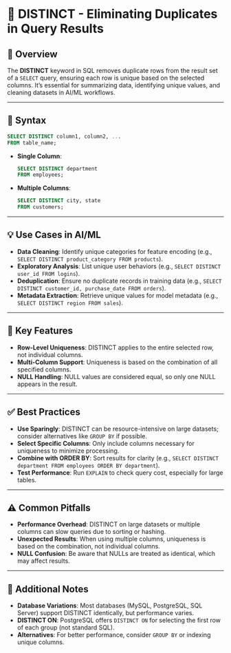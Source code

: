 # 🎯 DISTINCT - Eliminating Duplicates in Query Results

## 🌟 Overview

The **DISTINCT** keyword in SQL removes duplicate rows from the result set of a `SELECT` query, ensuring each row is unique based on the selected columns. It’s essential for summarizing data, identifying unique values, and cleaning datasets in AI/ML workflows.

---

## 📜 Syntax

```sql
SELECT DISTINCT column1, column2, ...
FROM table_name;
```

- **Single Column**:
  ```sql
  SELECT DISTINCT department
  FROM employees;
  ```
- **Multiple Columns**:
  ```sql
  SELECT DISTINCT city, state
  FROM customers;
  ```

---

## 💡 Use Cases in AI/ML

- **Data Cleaning**: Identify unique categories for feature encoding (e.g., `SELECT DISTINCT product_category FROM products`).
- **Exploratory Analysis**: List unique user behaviors (e.g., `SELECT DISTINCT user_id FROM logins`).
- **Deduplication**: Ensure no duplicate records in training data (e.g., `SELECT DISTINCT customer_id, purchase_date FROM orders`).
- **Metadata Extraction**: Retrieve unique values for model metadata (e.g., `SELECT DISTINCT region FROM sales`).

---

## 🔑 Key Features

- **Row-Level Uniqueness**: DISTINCT applies to the entire selected row, not individual columns.
- **Multi-Column Support**: Uniqueness is based on the combination of all specified columns.
- **NULL Handling**: NULL values are considered equal, so only one NULL appears in the result.

---

## ✅ Best Practices

- **Use Sparingly**: DISTINCT can be resource-intensive on large datasets; consider alternatives like `GROUP BY` if possible.
- **Select Specific Columns**: Only include columns necessary for uniqueness to minimize processing.
- **Combine with ORDER BY**: Sort results for clarity (e.g., `SELECT DISTINCT department FROM employees ORDER BY department`).
- **Test Performance**: Run `EXPLAIN` to check query cost, especially for large tables.

---

## ⚠️ Common Pitfalls

- **Performance Overhead**: DISTINCT on large datasets or multiple columns can slow queries due to sorting or hashing.
- **Unexpected Results**: When using multiple columns, uniqueness is based on the combination, not individual columns.
- **NULL Confusion**: Be aware that NULLs are treated as identical, which may affect results.

---

## 📝 Additional Notes

- **Database Variations**: Most databases (MySQL, PostgreSQL, SQL Server) support DISTINCT identically, but performance varies.
- **DISTINCT ON**: PostgreSQL offers `DISTINCT ON` for selecting the first row of each group (not standard SQL).
- **Alternatives**: For better performance, consider `GROUP BY` or indexing unique columns.
